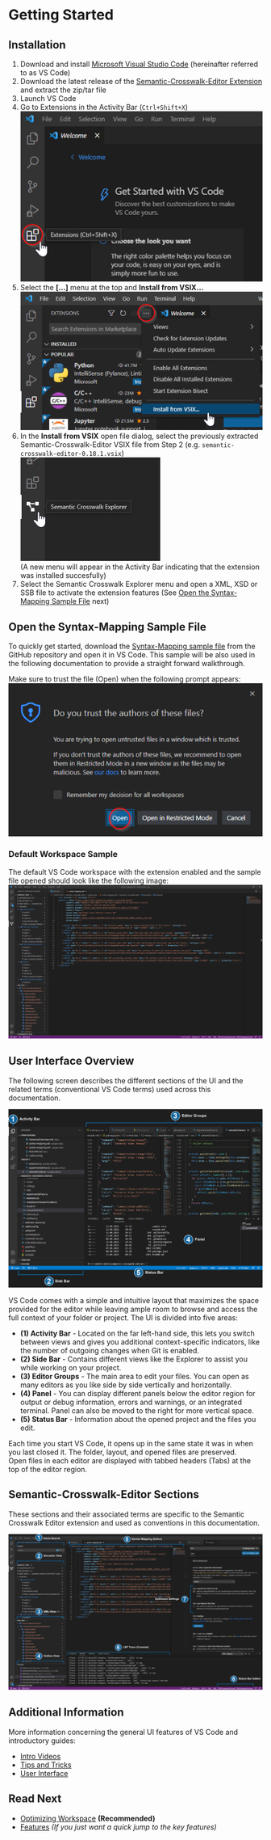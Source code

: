# Getting Started

## Installation

1. Download and install [Microsoft Visual Studio Code](https://code.visualstudio.com/) (hereinafter referred to as VS Code)
1. Download the latest release of the [Semantic-Crosswalk-Editor Extension](https://github.com/DAPSI-IDISS/semantic-crosswalk-editor/releases/tag/v0.18.1) and extract the zip/tar file
1. Launch VS Code  
1. Go to Extensions in the Activity Bar (`Ctrl+Shift+X`)  
![ Welcome ](./images/welcome.png)
1. Select the **[...]** menu at the top and **Install from VSIX...**  
![ Install Extension ](./images/install_extension_user.png)
1. In the **Install from VSIX** open file dialog, select the previously extracted Semantic-Crosswalk-Editor VSIX file from Step 2 (e.g. `semantic-crosswalk-editor-0.18.1.vsix`)  
![ Extension Installed ](./images/extension_installed.png)  
(A new menu will appear in the Activity Bar indicating that the extension was installed succesfully)
1. Select the Semantic Crosswalk Explorer menu and open a XML, XSD or SSB file to activate the extension features (See [Open the Syntax-Mapping Sample File](#open-the-syntax-mapping-sample-file) next)  


## Open the Syntax-Mapping Sample File

To quickly get started, download the [Syntax-Mapping sample file](./../sample-data/syntax-mapping.xml) from the GitHub repository and open it in VS Code. This sample will be also used in the following documentation to provide a straight forward walkthrough.

Make sure to trust the file (Open) when the following prompt appears:  
![ Trust File ](./images/open_trust.png) 

### Default Workspace Sample

The default VS Code workspace with the extension enabled and the sample file opened should look like the following image:  
![ Default Workspace ](./images/sample_default_workspace.png)  

## User Interface Overview

The following screen describes the different sections of the UI and the related terms (conventional VS Code terms) used across this documentation.

![ VSCode UI Overview ](./images/vscode_ui_new_overview.png)  

VS Code comes with a simple and intuitive layout that maximizes the space provided for the editor while leaving ample room to browse and access the full context of your folder or project. The UI is divided into five areas:

* **(1) Activity Bar** - Located on the far left-hand side, this lets you switch between views and gives you additional context-specific indicators, like the number of outgoing changes when Git is enabled.  
* **(2) Side Bar** - Contains different views like the Explorer to assist you while working on your project.  
* **(3) Editor Groups** - The main area to edit your files. You can open as many editors as you like side by side vertically and horizontally.  
* **(4) Panel** - You can display different panels below the editor region for output or debug information, errors and warnings, or an integrated terminal. Panel can also be moved to the right for more vertical space.  
* **(5) Status Bar** - Information about the opened project and the files you edit.  

Each time you start VS Code, it opens up in the same state it was in when you last closed it. The folder, layout, and opened files are preserved.  
Open files in each editor are displayed with tabbed headers (Tabs) at the top of the editor region.

## Semantic-Crosswalk-Editor Sections

These sections and their associated terms are specific to the Semantic Crosswalk Editor extension and used as conventions in this documentation.

![ Extension Sections ](./images/semantic-crosswalk-editor_sections.png)  

## Additional Information

More information concerning the general UI features of VS Code and introductory guides:

* [Intro Videos](https://code.visualstudio.com/docs/getstarted/introvideos)
* [Tips and Tricks](https://code.visualstudio.com/docs/getstarted/tips-and-tricks)
* [User Interface](https://code.visualstudio.com/docs/getstarted/userinterface)

## Read Next

  * [Optimizing Workspace](OptimizingWorkspace.md) **(Recommended)**
  * [Features](Features.md) *(If you just want a quick jump to the key features)*
